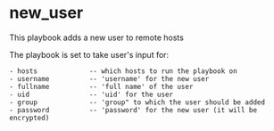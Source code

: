 # new_user

This playbook adds a new user to remote hosts

The playbook is set to take user's input for:

    - hosts             -- which hosts to run the playbook on 
    - username          -- 'username' for the new user
    - fullname          -- 'full name' of the user
    - uid               -- 'uid' for the user
    - group             -- 'group" to which the user should be added
    - password          -- 'password' for the new user (it will be encrypted)
    

